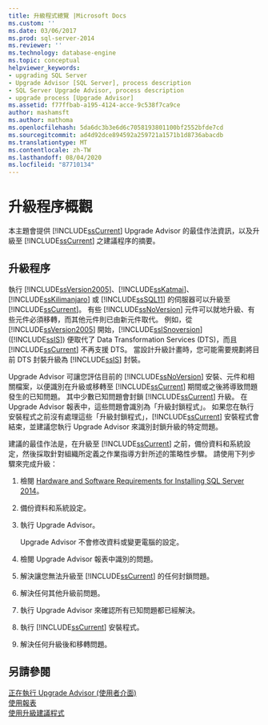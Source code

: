 ```yaml
---
title: 升級程式總覽 |Microsoft Docs
ms.custom: ''
ms.date: 03/06/2017
ms.prod: sql-server-2014
ms.reviewer: ''
ms.technology: database-engine
ms.topic: conceptual
helpviewer_keywords:
- upgrading SQL Server
- Upgrade Advisor [SQL Server], process description
- SQL Server Upgrade Advisor, process description
- upgrade process [Upgrade Advisor]
ms.assetid: f77ffbab-a195-4124-acce-9c538f7ca9ce
author: mashamsft
ms.author: mathoma
ms.openlocfilehash: 5da6dc3b3e6d6c7058193801100bf2552bfde7cd
ms.sourcegitcommit: ad4d92dce894592a259721a1571b1d8736abacdb
ms.translationtype: MT
ms.contentlocale: zh-TW
ms.lasthandoff: 08/04/2020
ms.locfileid: "87710134"
---
```

# <a name="upgrade-process-overview"></a>升級程序概觀
  本主題會提供 [!INCLUDE[ssCurrent](../../includes/sscurrent-md.md)] Upgrade Advisor 的最佳作法資訊，以及升級至 [!INCLUDE[ssCurrent](../../includes/sscurrent-md.md)] 之建議程序的摘要。  
  
## <a name="upgrade-process"></a>升級程序  
 執行 [!INCLUDE[ssVersion2005](../../includes/ssversion2005-md.md)]、[!INCLUDE[ssKatmai](../../includes/sskatmai-md.md)]、[!INCLUDE[ssKilimanjaro](../../includes/sskilimanjaro-md.md)] 或 [!INCLUDE[ssSQL11](../../includes/sssql11-md.md)] 的伺服器可以升級至 [!INCLUDE[ssCurrent](../../includes/sscurrent-md.md)]。 有些 [!INCLUDE[ssNoVersion](../../includes/ssnoversion-md.md)] 元件可以就地升級、有些元件必須移轉，而其他元件則已由新元件取代。 例如，從 [!INCLUDE[ssVersion2005](../../includes/ssversion2005-md.md)] 開始，[!INCLUDE[ssISnoversion](../../includes/ssisnoversion-md.md)] ([!INCLUDE[ssIS](../../includes/ssis-md.md)]) 便取代了 Data Transformation Services (DTS)，而且 [!INCLUDE[ssCurrent](../../includes/sscurrent-md.md)] 不再支援 DTS。 當設計升級計畫時，您可能需要規劃將目前 DTS 封裝升級為 [!INCLUDE[ssIS](../../includes/ssis-md.md)] 封裝。  
  
 Upgrade Advisor 可讓您評估目前的 [!INCLUDE[ssNoVersion](../../includes/ssnoversion-md.md)] 安裝、元件和相關檔案，以便識別在升級或移轉至 [!INCLUDE[ssCurrent](../../includes/sscurrent-md.md)] 期間或之後將導致問題發生的已知問題。 其中少數已知問題會封鎖 [!INCLUDE[ssCurrent](../../includes/sscurrent-md.md)] 升級。 在 Upgrade Advisor 報表中，這些問題會識別為「升級封鎖程式」。 如果您在執行安裝程式之前沒有處理這些「升級封鎖程式」，[!INCLUDE[ssCurrent](../../includes/sscurrent-md.md)] 安裝程式會結束，並建議您執行 Upgrade Advisor 來識別封鎖升級的特定問題。  
  
 建議的最佳作法是，在升級至 [!INCLUDE[ssCurrent](../../includes/sscurrent-md.md)] 之前，備份資料和系統設定，然後採取針對組織所定義之作業指導方針所述的策略性步驟。 請使用下列步驟來完成升級：  
  
1.  檢閱 [Hardware and Software Requirements for Installing SQL Server 2014](hardware-and-software-requirements-for-installing-sql-server.md)。  
  
2.  備份資料和系統設定。  
  
3.  執行 Upgrade Advisor。  
  
     Upgrade Advisor 不會修改資料或變更電腦的設定。  
  
4.  檢閱 Upgrade Advisor 報表中識別的問題。  
  
5.  解決讓您無法升級至 [!INCLUDE[ssCurrent](../../includes/sscurrent-md.md)] 的任何封鎖問題。  
  
6.  解決任何其他升級前問題。  
  
7.  執行 Upgrade Advisor 來確認所有已知問題都已經解決。  
  
8.  執行 [!INCLUDE[ssCurrent](../../includes/sscurrent-md.md)] 安裝程式。  
  
9. 解決任何升級後和移轉問題。  
  
## <a name="see-also"></a>另請參閱  
 [正在執行 Upgrade Advisor &#40;使用者介面&#41;](../../../2014/sql-server/install/running-upgrade-advisor-user-interface.md)   
 [使用報表](../../../2014/sql-server/install/using-reports.md)   
 [使用升級建議程式](../../../2014/sql-server/install/working-with-upgrade-advisor.md)  
  
  

